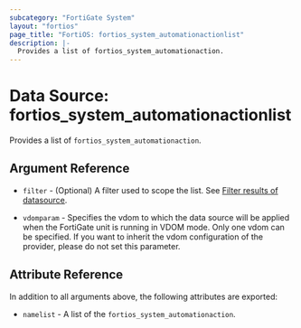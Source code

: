 ```yaml
---
subcategory: "FortiGate System"
layout: "fortios"
page_title: "FortiOS: fortios_system_automationactionlist"
description: |-
  Provides a list of fortios_system_automationaction.
---
```


# Data Source: fortios_system_automationactionlist
Provides a list of `fortios_system_automationaction`.

## Argument Reference

* `filter` - (Optional) A filter used to scope the list. See [Filter results of datasource](https://registry.terraform.io/providers/poroping/fortios/latest/docs/guides/fgt_filter).

* `vdomparam` - Specifies the vdom to which the data source will be applied when the FortiGate unit is running in VDOM mode. Only one vdom can be specified. If you want to inherit the vdom configuration of the provider, please do not set this parameter.

## Attribute Reference

In addition to all arguments above, the following attributes are exported:

* `namelist` -  A list of the `fortios_system_automationaction`.

